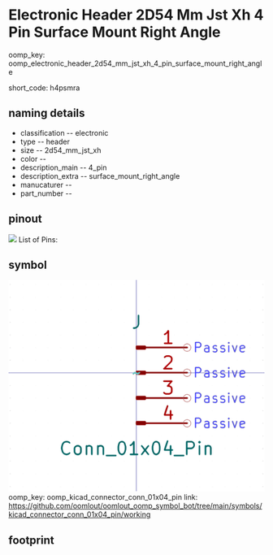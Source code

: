 # Electronic Header 2D54 Mm Jst Xh 4 Pin Surface Mount Right Angle
oomp_key: oomp_electronic_header_2d54_mm_jst_xh_4_pin_surface_mount_right_angle  

short_code: h4psmra
## naming details
* classification -- electronic
* type -- header
* size -- 2d54_mm_jst_xh
* color -- 
* description_main -- 4_pin
* description_extra -- surface_mount_right_angle
* manucaturer -- 
* part_number -- 
## pinout
![](working_pinout_600.png)
List of Pins:

## symbol

![](symbol/0/working/working_600.png)  
oomp_key: oomp_kicad_connector_conn_01x04_pin
link: https://github.com/oomlout/oomlout_oomp_symbol_bot/tree/main/symbols/kicad_connector_conn_01x04_pin/working


## footprint
